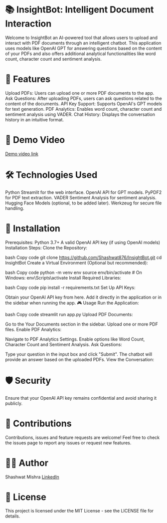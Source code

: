 # 📚 InsightBot: Intelligent Document Interaction

Welcome to InsightBot an AI-powered tool that allows users to upload and interact with PDF documents through an intelligent chatbot. This application uses models like OpenAI GPT for answering questions based on the content of your PDFs and also offers additional analytical functionalities like word count, character count and sentiment analysis.

# 🚀 Features

Upload PDFs: Users can upload one or more PDF documents to the app.
Ask Questions: After uploading PDFs, users can ask questions related to the content of the documents.
API Key Support: Supports OpenAI's GPT models for text generation.
PDF Analytics: Enables word count, character count and sentiment analysis using VADER.
Chat History: Displays the conversation history in an intuitive format.

# 📂 Demo Video
[Demo video link](https://www.linkedin.com/posts/sm980_excited-to-share-my-another-project-based-activity-7243682941816520704-IQwY?utm_source=share&utm_medium=member_desktop)

# 🛠️ Technologies Used

Python
Streamlit for the web interface.
OpenAI API for GPT models.
PyPDF2 for PDF text extraction.
VADER Sentiment Analysis for sentiment analysis.
Hugging Face Models (optional, to be added later).
Werkzeug for secure file handling.

# 📝 Installation
Prerequisites:
Python 3.7+
A valid OpenAI API key (if using OpenAI models)
Installation Steps:
Clone the Repository:

bash
Copy code
git clone https://github.com/Shashwat876/InsightBot.git
cd InsightBot
Create a Virtual Environment (Optional but recommended):

bash
Copy code
python -m venv env
source env/bin/activate    # On Windows: env\Scripts\activate
Install Required Libraries:

bash
Copy code
pip install -r requirements.txt
Set Up API Keys:

Obtain your OpenAI API key from here.
Add it directly in the application or in the sidebar when running the app.
🎮 Usage
Run the Application:

bash
Copy code
streamlit run app.py
Upload PDF Documents:

Go to the Your Documents section in the sidebar.
Upload one or more PDF files.
Enable PDF Analytics:

Navigate to PDF Analytics Settings.
Enable options like Word Count, Character Count and Sentiment Analysis.
Ask Questions:

Type your question in the input box and click "Submit".
The chatbot will provide an answer based on the uploaded PDFs.
View the Conversation:


# 🛡️ Security
Ensure that your OpenAI API key remains confidential and avoid sharing it publicly.

# 🤝 Contributions
Contributions, issues and feature requests are welcome! Feel free to check the issues page to report any issues or request new features.

# 🧑‍💻 Author
Shashwat Mishra
[LinkedIn](https://www.linkedin.com/in/sm980/)

# 📜 License
This project is licensed under the MIT License - see the LICENSE file for details.

